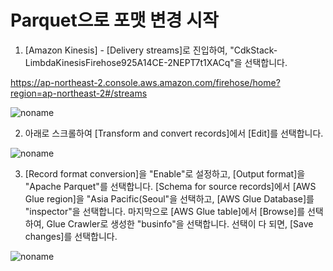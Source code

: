 
# Parquet으로 포맷 변경 시작

1) [Amazon Kinesis] - [Delivery streams]로 진입하여, "CdkStack-LimbdaKinesisFirehose925A14CE-2NEPT7t1XACq"을 선택합니다.

https://ap-northeast-2.console.aws.amazon.com/firehose/home?region=ap-northeast-2#/streams

![noname](https://user-images.githubusercontent.com/52392004/163696522-b82e3916-c01e-474f-a42c-25e70490ba44.png)

2) 아래로 스크롤하여 [Transform and convert records]에서 [Edit]를 선택합니다. 

![noname](https://user-images.githubusercontent.com/52392004/164429427-fda37b45-42d1-49e1-bbeb-0495898c6e45.png)


3) [Record format conversion]을 "Enable"로 설정하고, [Output format]을 "Apache Parquet"를 선택합니다. [Schema for source records]에서 [AWS Glue region]을 "Asia Pacific(Seoul"을 선택하고, [AWS Glue Database]를 "inspector"을 선택합니다. 마지막으로 [AWS Glue table]에서 [Browse]를 선택하여, Glue Crawler로 생성한 "businfo"을 선택합니다. 선택이 다 되면, [Save changes]를 선택합니다.

![noname](https://user-images.githubusercontent.com/52392004/194974891-d8889eb8-f9a6-48df-b7d5-80cf03050f5b.png)
